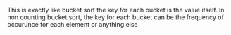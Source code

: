 This is exactly like bucket sort the key for each bucket is the value itself. In non counting bucket sort, the key for each bucket can be the frequency of occurunce for each element or anything else
